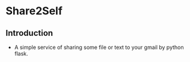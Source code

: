 # Share2Self

## Introduction
+ A simple service of sharing some file or text to your gmail by python flask.